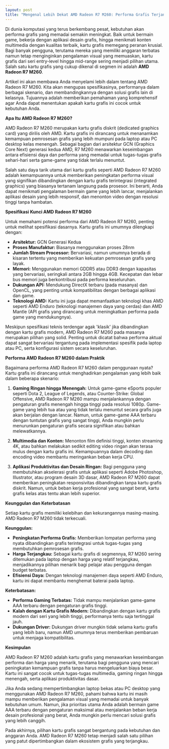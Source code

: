 ```yaml
---
layout: post
title: "Mengenal Lebih Dekat AMD Radeon R7 M260: Performa Grafis Terjangkau"
---
```


Di dunia komputasi yang terus berkembang pesat, kebutuhan akan performa grafis yang memadai semakin meningkat. Baik untuk bermain game, bekerja dengan aplikasi desain grafis, hingga menikmati konten multimedia dengan kualitas terbaik, kartu grafis memegang peranan krusial. Bagi banyak pengguna, terutama mereka yang memiliki anggaran terbatas namun tetap menginginkan pengalaman visual yang memuaskan, kartu grafis dari seri entry-level hingga mid-range sering menjadi pilihan utama. Salah satu kartu grafis yang cukup dikenal di segmen ini adalah **AMD Radeon R7 M260**.

Artikel ini akan membawa Anda menyelami lebih dalam tentang AMD Radeon R7 M260. Kita akan mengupas spesifikasinya, performanya dalam berbagai skenario, dan membandingkannya dengan solusi grafis lain di kelasnya. Tujuannya adalah memberikan pemahaman yang komprehensif agar Anda dapat menentukan apakah kartu grafis ini cocok untuk kebutuhan Anda.

**Apa Itu AMD Radeon R7 M260?**

AMD Radeon R7 M260 merupakan kartu grafis diskrit (dedicated graphics card) yang dirilis oleh AMD. Kartu grafis ini dirancang untuk menanamkan kemampuan pemrosesan grafis yang lebih mumpuni pada laptop atau PC desktop kelas menengah. Sebagai bagian dari arsitektur GCN (Graphics Core Next) generasi kedua AMD, R7 M260 menawarkan keseimbangan antara efisiensi daya dan performa yang memadai untuk tugas-tugas grafis sehari-hari serta game-game yang tidak terlalu menuntut.

Salah satu daya tarik utama dari kartu grafis seperti AMD Radeon R7 M260 adalah kemampuannya untuk memberikan peningkatan performa visual yang signifikan dibandingkan dengan kartu grafis terintegrasi (integrated graphics) yang biasanya tertanam langsung pada prosesor. Ini berarti, Anda dapat menikmati pengalaman bermain game yang lebih lancar, menjalankan aplikasi desain yang lebih responsif, dan menonton video dengan resolusi tinggi tanpa hambatan.

**Spesifikasi Kunci AMD Radeon R7 M260**

Untuk memahami potensi performa dari AMD Radeon R7 M260, penting untuk melihat spesifikasi dasarnya. Kartu grafis ini umumnya dilengkapi dengan:

*   **Arsitektur:** GCN Generasi Kedua
*   **Proses Manufaktur:** Biasanya menggunakan proses 28nm
*   **Jumlah Stream Processor:** Bervariasi, namun umumnya berada di kisaran tertentu yang memberikan kekuatan pemrosesan grafis yang layak.
*   **Memori:** Menggunakan memori GDDR5 atau DDR3 dengan kapasitas yang bervariasi, seringkali antara 2GB hingga 4GB. Kecepatan dan lebar bus memori juga berkontribusi pada performa keseluruhan.
*   **Dukungan API:** Mendukung DirectX terbaru (pada masanya) dan OpenCL, yang penting untuk kompatibilitas dengan berbagai aplikasi dan game.
*   **Teknologi AMD:** Kartu ini juga dapat memanfaatkan teknologi khas AMD seperti AMD Enduro (teknologi manajemen daya yang cerdas) dan AMD Mantle (API grafis yang dirancang untuk meningkatkan performa pada game yang mendukungnya).

Meskipun spesifikasi teknis terdengar agak 'klasik' jika dibandingkan dengan kartu grafis modern, AMD Radeon R7 M260 pada masanya merupakan pilihan yang solid. Penting untuk dicatat bahwa performa aktual dapat sangat bervariasi tergantung pada implementasi spesifik pada laptop atau PC, serta konfigurasi sistem secara keseluruhan.

**Performa AMD Radeon R7 M260 dalam Praktik**

Bagaimana performa AMD Radeon R7 M260 dalam penggunaan nyata? Kartu grafis ini dirancang untuk menghadirkan pengalaman yang lebih baik dalam beberapa skenario:

1.  **Gaming Ringan hingga Menengah:** Untuk game-game eSports populer seperti Dota 2, League of Legends, atau Counter-Strike: Global Offensive, AMD Radeon R7 M260 mampu menjalankannya dengan pengaturan grafis menengah hingga tinggi pada resolusi 1080p. Game-game yang lebih tua atau yang tidak terlalu menuntut secara grafis juga akan berjalan dengan lancar. Namun, untuk game-game AAA terbaru dengan tuntutan grafis yang sangat tinggi, Anda mungkin perlu menurunkan pengaturan grafis secara signifikan atau bahkan melewatkannya.

2.  **Multimedia dan Konten:** Menonton film definisi tinggi, konten streaming 4K, atau bahkan melakukan sedikit editing video ringan akan terasa mulus dengan kartu grafis ini. Kemampuannya dalam decoding dan encoding video membantu meringankan beban kerja CPU.

3.  **Aplikasi Produktivitas dan Desain Ringan:** Bagi pengguna yang membutuhkan akselerasi grafis untuk aplikasi seperti Adobe Photoshop, Illustrator, atau program desain 3D dasar, AMD Radeon R7 M260 dapat memberikan peningkatan responsivitas dibandingkan tanpa kartu grafis diskrit. Namun, untuk beban kerja profesional yang sangat berat, kartu grafis kelas atas tentu akan lebih superior.

**Keunggulan dan Keterbatasan**

Setiap kartu grafis memiliki kelebihan dan kekurangannya masing-masing. AMD Radeon R7 M260 tidak terkecuali.

**Keunggulan:**

*   **Peningkatan Performa Grafis:** Memberikan lompatan performa yang nyata dibandingkan grafis terintegrasi untuk tugas-tugas yang membutuhkan pemrosesan grafis.
*   **Harga Terjangkau:** Sebagai kartu grafis di segmennya, R7 M260 sering ditemukan pada laptop dengan harga yang relatif terjangkau, menjadikannya pilihan menarik bagi pelajar atau pengguna dengan budget terbatas.
*   **Efisiensi Daya:** Dengan teknologi manajemen daya seperti AMD Enduro, kartu ini dapat membantu menghemat baterai pada laptop.

**Keterbatasan:**

*   **Performa Gaming Terbatas:** Tidak mampu menjalankan game-game AAA terbaru dengan pengaturan grafis tinggi.
*   **Kalah dengan Kartu Grafis Modern:** Dibandingkan dengan kartu grafis modern dari seri yang lebih tinggi, performanya tentu saja tertinggal jauh.
*   **Dukungan Driver:** Dukungan driver mungkin tidak selama kartu grafis yang lebih baru, namun AMD umumnya terus memberikan pembaruan untuk menjaga kompatibilitas.

**Kesimpulan**

AMD Radeon R7 M260 adalah kartu grafis yang menawarkan keseimbangan performa dan harga yang menarik, terutama bagi pengguna yang mencari peningkatan kemampuan grafis tanpa harus mengeluarkan biaya besar. Kartu ini sangat cocok untuk tugas-tugas multimedia, gaming ringan hingga menengah, serta aplikasi produktivitas dasar.

Jika Anda sedang mempertimbangkan laptop bekas atau PC desktop yang menggunakan AMD Radeon R7 M260, pahami bahwa kartu ini masih mampu memberikan pengalaman visual yang memadai untuk banyak kebutuhan umum. Namun, jika prioritas utama Anda adalah bermain game AAA terbaru dengan pengaturan maksimal atau menjalankan beban kerja desain profesional yang berat, Anda mungkin perlu mencari solusi grafis yang lebih canggih.

Pada akhirnya, pilihan kartu grafis sangat bergantung pada kebutuhan dan anggaran Anda. AMD Radeon R7 M260 tetap menjadi salah satu pilihan yang patut dipertimbangkan dalam ekosistem grafis yang terjangkau.
